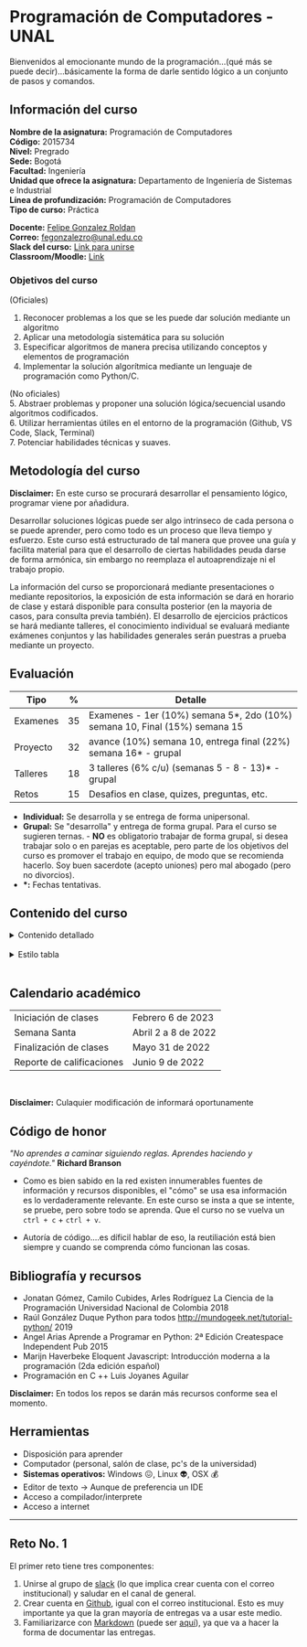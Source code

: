# Programación de Computadores - UNAL

Bienvenidos al emocionante mundo de la programación...(qué más se puede decir)...básicamente la forma de darle sentido lógico a un conjunto de pasos y comandos. 

## Información del curso
**Nombre de la asignatura:** Programación de Computadores<br>
**Código:** 2015734<br>
**Nivel:** Pregrado<br>
**Sede:** Bogotá<br>
**Facultad:** Ingeniería<br>
**Unidad que ofrece la asignatura:** Departamento de Ingeniería de Sistemas e Industrial<br>
**Línea de profundización:** Programación de Computadores<br>
**Tipo de curso:** Práctica<br>

**Docente:** [Felipe Gonzalez Roldan](https://felipeg17.github.io/index.html)<br>
**Correo:** <mailto>fegonzalezro@unal.edu.co</mailto><br>
**Slack del curso:** [Link para unirse](https://join.slack.com/t/programaciond-z4k6172/shared_invite/zt-1on7outdv-rGi3R~xmA8MyXtHMlu6vYQ)<br>
**Classroom/Moodle:**  [Link]()

### Objetivos del curso
(Oficiales)
1. Reconocer problemas a los que se les puede dar solución mediante un algoritmo
2. Aplicar una metodología sistemática para su solución
3. Especificar algoritmos de manera precisa utilizando conceptos y elementos de programación
4. Implementar la solución algorítmica mediante un lenguaje de programación como Python/C. 

(No oficiales)<br>
5. Abstraer problemas y proponer una solución lógica/secuencial usando algoritmos codificados.<br>
6. Utilizar herramientas útiles en el entorno de la programación (Github, VS Code, Slack, Terminal)<br>
7. Potenciar habilidades técnicas y suaves.

## Metodología del curso
**Disclaimer:** En este curso se procurará desarrollar el pensamiento lógico, programar viene por añadidura. 

Desarrollar soluciones lógicas puede ser algo intrinseco de cada persona o se puede aprender, pero como todo es un proceso que lleva tiempo y esfuerzo. Este curso está estructurado de tal manera que provee una guía y facilita material para que el desarrollo de ciertas habilidades peuda darse de forma armónica, sin embargo no reemplaza el autoaprendizaje ni el trabajo propio. 

La información del curso se proporcionará mediante presentaciones o mediante repositorios, la exposición de esta información se dará en horario de clase y estará disponible para consulta posterior (en la mayoria de casos, para consulta previa también). El desarrollo de ejercicios prácticos se hará mediante talleres, el conocimiento individual se evaluará mediante exámenes conjuntos y las habilidades generales serán puestras a prueba mediante un proyecto.

## Evaluación
| Tipo   | %  | Detalle  |
| ------------ | ------------ | ------------ |
| Examenes  | 35 | Examenes - 1er (10%) semana 5\*, 2do (10%) semana 10, Final (15%) semana 15 |
| Proyecto  | 32  |  avance (10%) semana 10, entrega final (22%) semana 16\* - grupal |
| Talleres | 18  | 3 talleres (6% c/u) (semanas 5 - 8 - 13)\* - grupal  |
| Retos | 15  | Desafios en clase, quizes, preguntas, etc.  |

- **Individual:**  Se desarrolla y se entrega de forma unipersonal.
- **Grupal:** Se "desarrolla" y entrega de forma grupal. Para el curso se sugieren ternas. - **NO** es obligatorio trabajar de forma grupal, si desea trabajar solo o en parejas es aceptable, pero parte de los objetivos del curso es promover el trabajo en equipo, de modo que se recomienda hacerlo. Soy buen sacerdote (acepto uniones) pero mal abogado (pero no divorcios).
 - **\*:** Fechas tentativas.

## Contenido del curso
<details><summary>Contenido detallado</summary><p>
<table class="tg">
<thead>
  <tr>
    <th class="tg-0w9m">Semana</th>
    <th class="tg-0w9m">No</th>
    <th class="tg-0w9m">Fecha</th>
    <th class="tg-0w9m">Tema</th>
    <th class="tg-0w9m">Enlace de interés</th>
  </tr>
</thead>
<tbody>
  <tr>
    <td class="tg-0lax">Semana</td>
    <td class="tg-0lax">1</td>
    <td class="tg-0lax">6/02/2023</td>
    <td class="tg-0lax">Intro al curso</td>
    <td class="tg-0lax"><a href="https://github.com/fegonzalez7/pdc_unal_clase1">Clase 1</a></td>
  </tr>
  <tr>
    <td class="tg-0lax">Semana</td>
    <td class="tg-0lax">1</td>
    <td class="tg-0lax">8/02/2023</td>
    <td class="tg-0lax">Herramientas</td>
    <td class="tg-0lax"><a href="https://github.com/fegonzalez7/pdc_unal_clase2">Clase 2</a></td>
  </tr>
  <tr>
    <td class="tg-0lax">Semana</td>
    <td class="tg-0lax">2</td>
    <td class="tg-0lax">13/02/2023</td>
    <td class="tg-0lax">Generalidades programación</td>
    <td class="tg-0lax"><a href="https://github.com/fegonzalez7/pdc_unal_clase3">Clase 3</a></td>
  </tr>
  <tr>
    <td class="tg-0lax">Semana</td>
    <td class="tg-0lax">2</td>
    <td class="tg-0lax">15/02/2023</td>
    <td class="tg-0lax">Problemas - Algoritmos</td>
    <td class="tg-0lax"></td>
  </tr>
  <tr>
    <td class="tg-0lax">Semana</td>
    <td class="tg-0lax">3</td>
    <td class="tg-0lax">20/02/2023</td>
    <td class="tg-0lax">Lenguajes</td>
    <td class="tg-0lax"></td>
  </tr>
  <tr>
    <td class="tg-0lax">Semana</td>
    <td class="tg-0lax">3</td>
    <td class="tg-0lax">22/02/2023</td>
    <td class="tg-0lax">Tipos de datos - Expresiones</td>
    <td class="tg-0lax"></td>
  </tr>
  <tr>
    <td class="tg-0lax">Semana</td>
    <td class="tg-0lax">4</td>
    <td class="tg-0lax">27/02/2023</td>
    <td class="tg-0lax">Asignación - Tipos de datos</td>
    <td class="tg-0lax"></td>
  </tr>
  <tr>
    <td class="tg-0lax">Semana</td>
    <td class="tg-0lax">4</td>
    <td class="tg-0lax">1/03/2023</td>
    <td class="tg-0lax">Expresiones - Operaciones</td>
    <td class="tg-0lax"></td>
  </tr>
  <tr>
    <td class="tg-0lax">Semana</td>
    <td class="tg-0lax">5</td>
    <td class="tg-0lax">6/03/2023</td>
    <td class="tg-0lax">Taller 1</td>
    <td class="tg-0lax"></td>
  </tr>
  <tr>
    <td class="tg-0lax">Semana</td>
    <td class="tg-0lax">5</td>
    <td class="tg-0lax">8/03/2023</td>
    <td class="tg-0lax">Examen 1</td>
    <td class="tg-0lax"></td>
  </tr>
  <tr>
    <td class="tg-0lax">Semana</td>
    <td class="tg-0lax">6</td>
    <td class="tg-0lax">13/03/2023</td>
    <td class="tg-0lax">Secuencias - Condicionales</td>
    <td class="tg-0lax"></td>
  </tr>
  <tr>
    <td class="tg-0lax">Semana</td>
    <td class="tg-0lax">6</td>
    <td class="tg-0lax">15/03/2023</td>
    <td class="tg-0lax">Anidación - Funciones 1</td>
    <td class="tg-0lax"></td>
  </tr>
  <tr>
    <td class="tg-0lax">Semana</td>
    <td class="tg-0lax">7</td>
    <td class="tg-0lax">20/03/2023</td>
    <td class="tg-0lax">Festivo</td>
    <td class="tg-0lax"></td>
  </tr>
  <tr>
    <td class="tg-0lax">Semana</td>
    <td class="tg-0lax">7</td>
    <td class="tg-0lax">22/03/2023</td>
    <td class="tg-0lax">Bucles 1</td>
    <td class="tg-0lax"></td>
  </tr>
  <tr>
    <td class="tg-0lax">Semana</td>
    <td class="tg-0lax">8</td>
    <td class="tg-0lax">27/03/2023</td>
    <td class="tg-0lax">Funciones 2</td>
    <td class="tg-0lax"></td>
  </tr>
  <tr>
    <td class="tg-0lax">Semana</td>
    <td class="tg-0lax">8</td>
    <td class="tg-0lax">29/03/2023</td>
    <td class="tg-0lax">Taller 2</td>
    <td class="tg-0lax"></td>
  </tr>
  <tr>
    <td class="tg-0lax">Semana</td>
    <td class="tg-0lax"></td>
    <td class="tg-0lax">3/04/2023</td>
    <td class="tg-0lax">Semana Santa</td>
    <td class="tg-0lax"></td>
  </tr>
  <tr>
    <td class="tg-0lax">Semana</td>
    <td class="tg-0lax"></td>
    <td class="tg-0lax">5/04/2023</td>
    <td class="tg-0lax">Semana Santa</td>
    <td class="tg-0lax"></td>
  </tr>
  <tr>
    <td class="tg-0lax">Semana</td>
    <td class="tg-0lax">9</td>
    <td class="tg-0lax">10/04/2023</td>
    <td class="tg-0lax">Arreglos</td>
    <td class="tg-0lax"></td>
  </tr>
  <tr>
    <td class="tg-0lax">Semana</td>
    <td class="tg-0lax">9</td>
    <td class="tg-0lax">12/04/2023</td>
    <td class="tg-0lax">Avance Proyecto</td>
    <td class="tg-0lax"></td>
  </tr>
  <tr>
    <td class="tg-0lax">Semana</td>
    <td class="tg-0lax">10</td>
    <td class="tg-0lax">17/04/2023</td>
    <td class="tg-0lax">Arreglos 2</td>
    <td class="tg-0lax"></td>
  </tr>
  <tr>
    <td class="tg-0lax">Semana</td>
    <td class="tg-0lax">10</td>
    <td class="tg-0lax">19/04/2023</td>
    <td class="tg-0lax">Examen 2</td>
    <td class="tg-0lax"></td>
  </tr>
  <tr>
    <td class="tg-0lax">Semana</td>
    <td class="tg-0lax">11</td>
    <td class="tg-0lax">24/04/2023</td>
    <td class="tg-0lax">Matrices</td>
    <td class="tg-0lax"></td>
  </tr>
  <tr>
    <td class="tg-0lax">Semana</td>
    <td class="tg-0lax">11</td>
    <td class="tg-0lax">26/04/2023</td>
    <td class="tg-0lax">Cadenas de caracteres</td>
    <td class="tg-0lax"></td>
  </tr>
  <tr>
    <td class="tg-0lax">Semana</td>
    <td class="tg-0lax">12</td>
    <td class="tg-0lax">1/05/2023</td>
    <td class="tg-0lax">Festivo</td>
    <td class="tg-0lax"></td>
  </tr>
  <tr>
    <td class="tg-0lax">Semana</td>
    <td class="tg-0lax">12</td>
    <td class="tg-0lax">3/05/2023</td>
    <td class="tg-0lax">Funciones 3</td>
    <td class="tg-0lax"></td>
  </tr>
  <tr>
    <td class="tg-0lax">Semana</td>
    <td class="tg-0lax">13</td>
    <td class="tg-0lax">8/05/2023</td>
    <td class="tg-0lax">Módulos</td>
    <td class="tg-0lax"></td>
  </tr>
  <tr>
    <td class="tg-0lax">Semana</td>
    <td class="tg-0lax">13</td>
    <td class="tg-0lax">10/05/2023</td>
    <td class="tg-0lax">Taller 3</td>
    <td class="tg-0lax"></td>
  </tr>
  <tr>
    <td class="tg-0lax">Semana</td>
    <td class="tg-0lax">14</td>
    <td class="tg-0lax">15/05/2023</td>
    <td class="tg-0lax">Manejo de archivos</td>
    <td class="tg-0lax"></td>
  </tr>
  <tr>
    <td class="tg-0lax">Semana</td>
    <td class="tg-0lax">14</td>
    <td class="tg-0lax">17/05/2023</td>
    <td class="tg-0lax">Dudas - Avance</td>
    <td class="tg-0lax"></td>
  </tr>
  <tr>
    <td class="tg-0lax">Semana</td>
    <td class="tg-0lax">15</td>
    <td class="tg-0lax">22/05/2023</td>
    <td class="tg-0lax">Festivo</td>
    <td class="tg-0lax"></td>
  </tr>
  <tr>
    <td class="tg-0lax">Semana</td>
    <td class="tg-0lax">15</td>
    <td class="tg-0lax">24/05/2023</td>
    <td class="tg-0lax">Dudas - Avance</td>
    <td class="tg-0lax"></td>
  </tr>
  <tr>
    <td class="tg-0lax">Semana</td>
    <td class="tg-0lax">16</td>
    <td class="tg-0lax">29/05/2023</td>
    <td class="tg-0lax">Entrega Proyecto</td>
    <td class="tg-0lax"></td>
  </tr>
  <tr>
    <td class="tg-0lax">Semana</td>
    <td class="tg-0lax">16</td>
    <td class="tg-0lax">31/05/2023</td>
    <td class="tg-0lax">Examen Final</td>
    <td class="tg-0lax"></td>
  </tr>
</tbody>
</table>
</p></details></br>
<details><summary>Estilo tabla</summary><p>
<style type="text/css">
.tg  {border-collapse:collapse;border-spacing:0;}
.tg td{border-color:black;border-style:solid;border-width:1px;font-family:Arial, sans-serif;font-size:14px;
  overflow:hidden;padding:10px 5px;word-break:normal;}
.tg th{border-color:black;border-style:solid;border-width:1px;font-family:Arial, sans-serif;font-size:14px;
  font-weight:normal;overflow:hidden;padding:10px 5px;word-break:normal;}
.tg .tg-0w9m{font-family:Arial, Helvetica, sans-serif !important;font-weight:bold;text-align:center;vertical-align:top}
.tg .tg-0lax{text-align:left;vertical-align:top}
</style>
</p></details></br>

## Calendario académico 
<table>
  <tr>
    <td>Iniciación de clases </td>
    <td>Febrero 6 de 2023</td>
  </tr>
  <tr>
    <td>Semana Santa</td>
    <td>Abril 2 a 8 de 2022</td>
  </tr>
  <tr>
    <td>Finalización de clases</td>
    <td>Mayo 31 de 2022</td>
  </tr>
   <tr>
    <td>Reporte de calificaciones </td>
    <td>Junio 9 de 2022</td>
  </tr>
</table>
<br>

**Disclaimer:** Culaquier modificación de informará oportunamente
 
## Código de honor
*"No aprendes a caminar siguiendo reglas. Aprendes haciendo y cayéndote."* **Richard Branson**

 - Como es bien sabido en la red existen innumerables fuentes de información y recursos disponibles, el "cómo" se usa esa información es lo verdaderamente relevante. En este curso se insta a que se intente, se pruebe, pero sobre todo se aprenda. Que el curso no se vuelva un `ctrl + c` + `ctrl + v`.

 - Autoría de código....es díficil hablar de eso, la reutiliación está bien siempre y cuando se comprenda cómo funcionan las cosas.

## Bibliografía y recursos
 - Jonatan Gómez, Camilo Cubides, Arles Rodríguez	La Ciencia de la Programación Universidad Nacional de Colombia	2018
 - Raúl González Duque	Python para todos	http://mundogeek.net/tutorial-python/ 2019
 - Angel Arias Aprende a Programar en Python: 2ª Edición	 Createspace Independent Pub 2015
 - Marijn Haverbeke Eloquent Javascript: Introducción moderna a la programación (2da edición español)
 - Programación en C ++ Luis Joyanes Aguilar
 
 **Disclaimer:** En todos los repos se darán más recursos conforme sea el momento.
 

## Herramientas
 - Disposición para aprender
 - Computador (personal, salón de clase, pc's de la universidad)
 - **Sistemas operativos:** Windows :confounded:, Linux :alien:, OSX :moneybag:
 - Editor de texto -> Aunque de preferencia un IDE
 - Acceso a compilador/interprete
 - Acceso a internet
------------
## Reto No. 1
El primer reto tiene tres componentes:
1. Unirse al grupo de [slack](https://slack.com/get-started#/createnew) (lo que implica crear cuenta con el correo institucional) y saludar en el canal de general.
2. Crear cuenta en [Github](https://github.com/signup), igual con el correo institucional. Esto es muy importante ya que la gran mayoría de entregas va a usar este medio.
3. Familiarizarce con [Markdown](https://en.wikipedia.org/wiki/Markdown) (puede ser [aquí](https://medium.com/analytics-vidhya/how-to-create-a-readme-md-file-8fb2e8ce24e3)), ya que va a hacer la forma de documentar las entregas.
